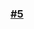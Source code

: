 ### [#5](https://github.com/microsoft/IoT-For-Beginners/blob/main/2-farm/lessons/1-predict-plant-growth/README.md)
